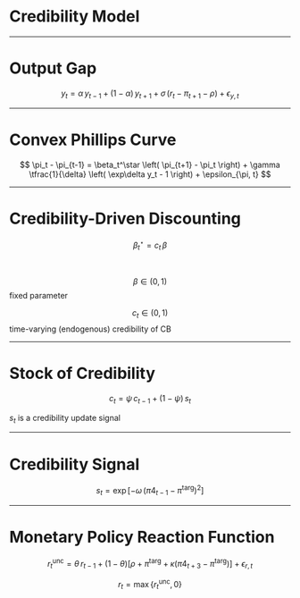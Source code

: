 
# Credibility Model

---

# Output Gap

$$
y_t = \alpha \, y_{t-1} + (1-\alpha) \, y_{t+1} + \sigma \, 
\left( r_t - \pi_{t+1} - \rho \right) + \epsilon_{y,t}
$$

---

# Convex Phillips Curve

$$ 
\pi_t - \pi_{t-1} = \beta_t^\star  \left( \pi_{t+1} -
\pi_t \right) + \gamma \tfrac{1}{\delta} \left( \exp\delta y_t - 1
\right) + \epsilon_{\pi, t}
$$

---

# Credibility-Driven Discounting

$$ 
\beta^\star_t = c_t \, \beta
$$

<br/>

$$\beta\in(0,1)$$ fixed parameter

$$c_t\in(0,1)$$ time-varying (endogenous) credibility of CB


---

# Stock of Credibility 

$$
c_t = \psi \, c_{t-1} + (1-\psi) \, s_t
$$

$s_t$ is a credibility update signal


---

# Credibility Signal

$$
s_t = \exp \left[
    -\omega\,\left(
       \pi4_{t-1} - \pi^\mathrm{targ} 
    \right)^2
\right]
$$

---

# Monetary Policy Reaction Function

$$
r_t^\mathrm{unc} = \theta\, r_{t-1} + (1-\theta) \left[
\rho + \pi^\mathrm{targ} + \kappa\left( \pi4_{t+3} - \pi^\mathrm{targ} \right)
\right] + \epsilon_{r,t}
$$

$$
r_t = \max\left\{ r_t^\mathrm{unc}, \, 0 \right\}
$$

